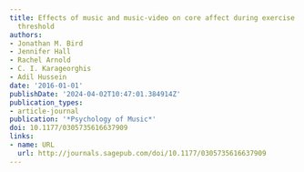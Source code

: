 ```yaml
---
title: Effects of music and music-video on core affect during exercise at the lactate
  threshold
authors:
- Jonathan M. Bird
- Jennifer Hall
- Rachel Arnold
- C. I. Karageorghis
- Adil Hussein
date: '2016-01-01'
publishDate: '2024-04-02T10:47:01.384914Z'
publication_types:
- article-journal
publication: '*Psychology of Music*'
doi: 10.1177/0305735616637909
links:
- name: URL
  url: http://journals.sagepub.com/doi/10.1177/0305735616637909
---
```

